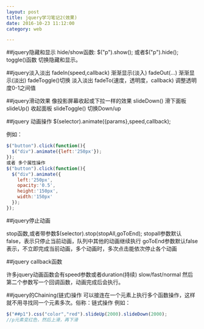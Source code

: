 ```yaml
---
layout: post
title: jquery学习笔记2(效果)
date: 2016-10-23 11:12:00
category: web

---
```


##jquery隐藏和显示
hide/show函数: $("p").show(); 或者$("p").hide();
toggle()函数 切换隐藏和显示。

##jquery淡入淡出
fadeIn(speed,callback) 渐渐显示(淡入)
fadeOut(...) 渐渐显示(淡出)
fadeToggle()切换 淡入淡出
fadeTo(速度，透明度，callback) 调整透明度0-1之间值

##jquery滑动效果
像投影屏幕收起或下拉一样的效果
slideDown()    滑下面板
slideUp()      收起面板
slideToggle()  切换Down/up


##jquery 动画操作
$(selector).animate({params},speed,callback);

例如：
```js
$("button").click(function(){
  $("div").animate({left:'250px'});
});
或者 多个属性操作
$("button").click(function(){
  $("div").animate({
    left:'250px',
    opacity:'0.5',
    height:'150px',
    width:'150px'
  });
});
```

##jquery停止动画

stop函数,或者带参数$(selector).stop(stopAll,goToEnd);
stopall参数默认false，表示只停止当前动画，队列中其他的动画继续执行
goToEnd参数默认false表示，不立即完成当前动画，多个动画时，多次点击能依次停止各个动画

##jquery callback函数

许多jquery动画函数会有speed参数或者duration(持续) slow/fast/normal
然后第二个参数写一个回调函数，动画完成后会执行。

##jquery的Chaining(链式)操作
可以接连在一个元素上执行多个函数操作，这样就不用寻找同一个元素多次。俗称：链式操作
例如：
```js
$("##p1").css("color","red").slideUp(2000).slideDown(2000);
//p元素变红色，然后上滑，再下滑
```

